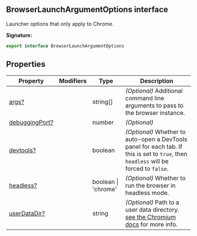 ## BrowserLaunchArgumentOptions interface

Launcher options that only apply to Chrome.

**Signature:**

```typescript
export interface BrowserLaunchArgumentOptions
```

## Properties

| Property                                                                    | Modifiers | Type                | Description                                                                                                                                                                     |
| --------------------------------------------------------------------------- | --------- | ------------------- | ------------------------------------------------------------------------------------------------------------------------------------------------------------------------------- |
| [args?](./puppeteer.browserlaunchargumentoptions.args.md)                   |           | string\[\]          | <i>(Optional)</i> Additional command line arguments to pass to the browser instance.                                                                                            |
| [debuggingPort?](./puppeteer.browserlaunchargumentoptions.debuggingport.md) |           | number              | <i>(Optional)</i>                                                                                                                                                               |
| [devtools?](./puppeteer.browserlaunchargumentoptions.devtools.md)           |           | boolean             | <i>(Optional)</i> Whether to auto-open a DevTools panel for each tab. If this is set to <code>true</code>, then <code>headless</code> will be forced to <code>false</code>.     |
| [headless?](./puppeteer.browserlaunchargumentoptions.headless.md)           |           | boolean \| 'chrome' | <i>(Optional)</i> Whether to run the browser in headless mode.                                                                                                                  |
| [userDataDir?](./puppeteer.browserlaunchargumentoptions.userdatadir.md)     |           | string              | <i>(Optional)</i> Path to a user data directory. [see the Chromium docs](https://chromium.googlesource.com/chromium/src/+/refs/heads/main/docs/user_data_dir.md) for more info. |
